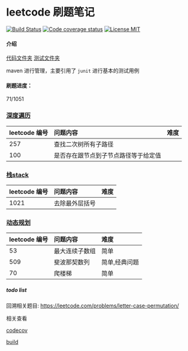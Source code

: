 # leetcode 刷题笔记

<p align="center">

[![Build Status](https://travis-ci.org/songjiang951130/leetcode.svg?branch=master)](https://travis-ci.org/songjiang951130/leetcode)
[![Code coverage status](https://img.shields.io/codecov/c/github/songjiang951130/leetcode.svg?style=flat-square)](http://codecov.io/github/songjiang951130/leetcode)
[![License MIT](https://img.shields.io/badge/license-MIT-blue.svg?style=flat-square)](https://github.com/songjiang951130/leetcode/blob/master/LICENSE)
</p>

#### 介绍
[代码文件夹](/src/main/java)
[测试文件夹](/src/test/java)

maven 进行管理，主要引用了 ```junit``` 进行基本的测试用例

#### 刷题进度：
71/1051

### [深度遍历](/src/main/java/dfs)

| leetcode 编号 |问题内容      | 难度  | 
|:----------|:-------------|:---|
| 257 |  查找二次树所有子路径 | |
| 100 |  是否存在跟节点到子节点路径等于给定值   |  |


### [栈stack](/src/main/java/stack)

| leetcode 编号 |问题内容      | 难度| 
|:----------|:-------------|:---|
| 1021 |  去除最外层括号 | |

### [动态规划](/src/main/java/dp)

| leetcode 编号 |问题内容      | 难度|
|:----------|:-------------|:----|
|53|最大连续子数组|简单|
|509|斐波那契数列|简单,经典问题|
|70|爬楼梯|简单|

##### todo list
回溯相关题目:
https://leetcode.com/problems/letter-case-permutation/

相关查看

[codecov](https://codecov.io/gh/songjiang951130/leetcode)

[build](https://travis-ci.org/songjiang951130/leetcode)



